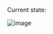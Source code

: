 Current state:

![image](https://user-images.githubusercontent.com/13059545/156969464-74d1458d-247c-4d3f-980f-beebbed5ed9c.png)
